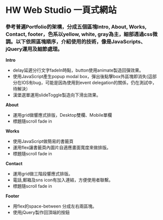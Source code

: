 # HW Web Studio 一頁式網站

### 參考普遍Portfolio的架構，分成五個區塊Intro, About, Works, Contact, footer，色系以yellow, white, gray為主，細部透過css微調。以下依照區塊順序，介紹使用的技術，像是JavaScripts、jQuery運用及細節處理。

**Intro**

* delay延遲分行文字fadeIn時點，button使用animate製造回彈效果。
* 使用JavaScript產生popup modal box，彈出後點擊box外區塊即消失(這部分在IOS有bug，可能是因為使用到event delegation的關係，仍在測試中，待解決）
* 漢堡選單運用slideToggle製造向下滑出效果。

**About**

* 運用grid做響應式排版，Desktop雙欄、Mobile單欄
* 標題隨scroll fade in

**Works**

* 使用JavaScript做簡易的書籤頁
* 運用flex讓書籤頁內圖片自適應畫面寬度來做排版。
* 標題隨scroll fade in

**Contact** 

* 運用grid做三階段響應式排版。
* 電話,郵箱及sns icon有加入連結，方便使用者聯繫。
* 標題隨scroll fade in

**Footer** 

* 用flex的space-between 分成左右兩區塊。
* 使用jQuery製作回頂端的按鈕
